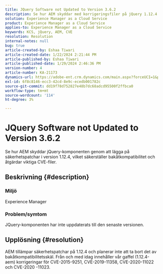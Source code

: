 ```yaml
---
title: JQuery Software not Updated to Version 3.6.2
description: Se hur AEM skyddar med korrigeringsfiler på jQuery 1.12.4 och behåller bakåtkompatibiliteten.
solution: Experience Manager as a Cloud Service
product: Experience Manager as a Cloud Service
applies-to: Experience Manager as a Cloud Service
keywords: KCS, jQuery, AEM, CVE
resolution: Resolution
internal-notes: null
bug: true
article-created-by: Eshaa Tiwari
article-created-date: 1/22/2024 2:21:44 PM
article-published-by: Eshaa Tiwari
article-published-date: 1/29/2024 2:46:36 PM
version-number: 4
article-number: KA-21173
dynamics-url: https://adobe-ent.crm.dynamics.com/main.aspx?forceUCI=1&pagetype=entityrecord&etn=knowledgearticle&id=aa4f3d8c-31b9-ee11-a569-6045bd006b3d
exl-id: 6f8c8146-ecc3-42cd-8e9c-ecedb001782c
source-git-commit: dd19f78d752827e48b7dc68adcd95500f2ffbca0
workflow-type: tm+mt
source-wordcount: '114'
ht-degree: 3%

---
```


# JQuery Software not Updated to Version 3.6.2


Se hur AEM skyddar jQuery-komponenten genom att lägga på säkerhetspatchar i version 1.12.4, vilket säkerställer bakåtkompatibilitet och åtgärdar viktiga CVE-filer.

## Beskrivning {#description}


### <b>Miljö</b>

Experience Manager

### <b>Problem/symtom</b>

JQuery-komponenten har inte uppdaterats till den senaste versionen.


## Upplösning {#resolution}


AEM tillämpar säkerhetspatchar på 1.12.4 och planerar inte att ta bort det av bakåtkompatibilitetsskäl. Från och med idag innehåller vår gaffel (1.12.4-aem) korrigeringar för CVE-2015-9251, CVE-2019-11358, CVE-2020-11022 och CVE-2020 -11023.
